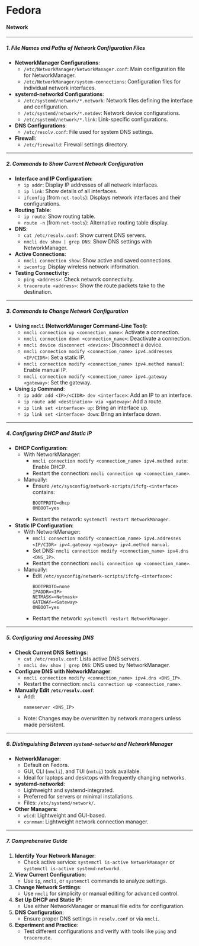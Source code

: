 # Fedora

#### Network

---

##### **1. File Names and Paths of Network Configuration Files**

- **NetworkManager Configurations**:
  - `/etc/NetworkManager/NetworkManager.conf`: Main configuration file for NetworkManager.
  - `/etc/NetworkManager/system-connections`: Configuration files for individual network interfaces.
- **systemd-networkd Configurations**:
  - `/etc/systemd/network/*.network`: Network files defining the interface and configuration.
  - `/etc/systemd/network/*.netdev`: Network device configurations.
  - `/etc/systemd/network/*.link`: Link-specific configurations.
- **DNS Configurations**:
  - `/etc/resolv.conf`: File used for system DNS settings.
- **Firewall**:
  - `/etc/firewalld`: Firewall settings directory.

---

##### **2. Commands to Show Current Network Configuration**

- **Interface and IP Configuration**:
  - `ip addr`: Display IP addresses of all network interfaces.
  - `ip link`: Show details of all interfaces.
  - `ifconfig` (from `net-tools`): Displays network interfaces and their configurations.
- **Routing Table**:
  - `ip route`: Show routing table.
  - `route -n` (from `net-tools`): Alternative routing table display.
- **DNS**:
  - `cat /etc/resolv.conf`: Show current DNS servers.
  - `nmcli dev show | grep DNS`: Show DNS settings with NetworkManager.
- **Active Connections**:
  - `nmcli connection show`: Show active and saved connections.
  - `iwconfig`: Display wireless network information.
- **Testing Connectivity**:
  - `ping <address>`: Check network connectivity.
  - `traceroute <address>`: Show the route packets take to the destination.

---

##### **3. Commands to Change Network Configuration**

- **Using `nmcli` (NetworkManager Command-Line Tool)**:
  - `nmcli connection up <connection_name>`: Activate a connection.
  - `nmcli connection down <connection_name>`: Deactivate a connection.
  - `nmcli device disconnect <device>`: Disconnect a device.
  - `nmcli connection modify <connection_name> ipv4.addresses <IP/CIDR>`: Set a static IP.
  - `nmcli connection modify <connection_name> ipv4.method manual`: Enable manual IP.
  - `nmcli connection modify <connection_name> ipv4.gateway <gateway>`: Set the gateway.
- **Using `ip` Command**:
  - `ip addr add <IP>/<CIDR> dev <interface>`: Add an IP to an interface.
  - `ip route add <destination> via <gateway>`: Add a route.
  - `ip link set <interface> up`: Bring an interface up.
  - `ip link set <interface> down`: Bring an interface down.

---

##### **4. Configuring DHCP and Static IP**

- **DHCP Configuration**:
  - With NetworkManager:
    - `nmcli connection modify <connection_name> ipv4.method auto`: Enable DHCP.
    - Restart the connection: `nmcli connection up <connection_name>`.
  - Manually:
    - Ensure `/etc/sysconfig/network-scripts/ifcfg-<interface>` contains:
      ```
      BOOTPROTO=dhcp
      ONBOOT=yes
      ```
    - Restart the network: `systemctl restart NetworkManager`.
- **Static IP Configuration**:
  - With NetworkManager:
    - `nmcli connection modify <connection_name> ipv4.addresses <IP/CIDR> ipv4.gateway <gateway> ipv4.method manual`.
    - Set DNS: `nmcli connection modify <connection_name> ipv4.dns <DNS_IP>`.
    - Restart the connection: `nmcli connection up <connection_name>`.
  - Manually:
    - Edit `/etc/sysconfig/network-scripts/ifcfg-<interface>`:
      ```
      BOOTPROTO=none
      IPADDR=<IP>
      NETMASK=<Netmask>
      GATEWAY=<Gateway>
      ONBOOT=yes
      ```
    - Restart the network: `systemctl restart NetworkManager`.

---

##### **5. Configuring and Accessing DNS**

- **Check Current DNS Settings**:
  - `cat /etc/resolv.conf`: Lists active DNS servers.
  - `nmcli dev show | grep DNS`: DNS used by NetworkManager.
- **Configure DNS with NetworkManager**:
  - `nmcli connection modify <connection_name> ipv4.dns <DNS_IP>`.
  - Restart the connection: `nmcli connection up <connection_name>`.
- **Manually Edit `/etc/resolv.conf`**:
  - Add:
    ```
    nameserver <DNS_IP>
    ```
  - Note: Changes may be overwritten by network managers unless made persistent.

---

##### **6. Distinguishing Between `systemd-networkd` and NetworkManager**

- **NetworkManager**:
  - Default on Fedora.
  - GUI, CLI (`nmcli`), and TUI (`nmtui`) tools available.
  - Ideal for laptops and desktops with frequently changing networks.
- **systemd-networkd**:
  - Lightweight and systemd-integrated.
  - Preferred for servers or minimal installations.
  - Files: `/etc/systemd/network/`.
- **Other Managers**:
  - `wicd`: Lightweight and GUI-based.
  - `connman`: Lightweight network connection manager.

---

##### **7. Comprehensive Guide**

1. **Identify Your Network Manager**:
   - Check active service: `systemctl is-active NetworkManager` or `systemctl is-active systemd-networkd`.
2. **View Current Configuration**:
   - Use `ip`, `nmcli`, or `systemctl` commands to analyze settings.
3. **Change Network Settings**:
   - Use `nmcli` for simplicity or manual editing for advanced control.
4. **Set Up DHCP and Static IP**:
   - Use either NetworkManager or manual file edits for configuration.
5. **DNS Configuration**:
   - Ensure proper DNS settings in `resolv.conf` or via `nmcli`.
6. **Experiment and Practice**:
   - Test different configurations and verify with tools like `ping` and `traceroute`.
